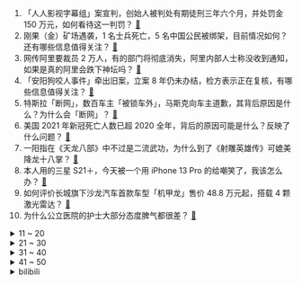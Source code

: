 1. 「人人影视字幕组」案宣判，创始人被判处有期徒刑三年六个月，并处罚金 150 万元，如何看待这一判罚？ [:link:](https://www.zhihu.com/question/500722207)
2. 刚果（金）矿场遇袭，1 名士兵死亡，5 名中国公民被绑架，目前情况如何？还有哪些信息值得关注？ [:link:](https://www.zhihu.com/question/500589007)
3. 网传阿里要裁员 2 万人，有的部门将彻底消失，阿里内部人士称没收到通知，如果是真的阿里会跌下神坛吗？ [:link:](https://www.zhihu.com/question/500384400)
4. 「安阳狗咬人事件」牵出旧案，立案 8 年仍未办结，检方表示正在复核，有哪些信息值得关注？ [:link:](https://www.zhihu.com/question/500786008)
5. 特斯拉「断网」，数百车主「被锁车外」，马斯克向车主道歉，其背后原因是什么？为什么会「断网」？ [:link:](https://www.zhihu.com/question/500655523)
6. 美国 2021 年新冠死亡人数已超 2020 全年，背后的原因可能是什么？反映了什么问题？ [:link:](https://www.zhihu.com/question/500462822)
7. 一阳指在《天龙八部》中不过是二流武功，为什么到了《射雕英雄传》可媲美降龙十八掌？ [:link:](https://www.zhihu.com/question/500298767)
8. 本人用的三星 S21＋，今天被一个用 iPhone 13 Pro 的给嘲笑了，我该怎么办？ [:link:](https://www.zhihu.com/question/500416839)
9. 如何评价长城旗下沙龙汽车首款车型「机甲龙」售价 48.8 万元起，搭载 4 颗激光雷达？ [:link:](https://www.zhihu.com/question/499985474)
10. 为什么公立医院的护士大部分态度脾气都很差？ [:link:](https://www.zhihu.com/question/497659914)
<details>
<summary>11 ~ 20</summary>

11. 网络主播雪梨和林珊珊偷逃税分别被处罚 6555.31 万元和 2767.25 万元，哪些信息值得关注? [:link:](https://www.zhihu.com/question/500672228)
12. 动画《英雄联盟双城之战》大结局金克丝为什么会杀希尔科？ [:link:](https://www.zhihu.com/question/500365224)
13. 外交部表示「走到今天这一步，立陶宛明显是被某些大国所策动」，透露了哪些信息？ [:link:](https://www.zhihu.com/question/500782379)
14. 格力发布公告表示「将单双休工作制调整为双休工作制」，如何看待这一决定？ [:link:](https://www.zhihu.com/question/500820879)
15. 职场老好人的结局，通常是怎样的？ [:link:](https://www.zhihu.com/question/494106806)
16. 为什么过去的书桌上总会压一块玻璃，而现在家里的桌子上却很少有玻璃了？ [:link:](https://www.zhihu.com/question/498233105)
17. 华为官方正式开启二手机业务：装配全新电池，一年质保，你会购买吗？这和苹果的官翻机有区别吗？ [:link:](https://www.zhihu.com/question/500609399)
18. 如何看待百度网盘即将不再限速？ [:link:](https://www.zhihu.com/question/499618256)
19. 我在公务员模拟考试时，看见试卷开头有「考生禁止翻阅，否则影响成绩」。如果提前翻阅试卷，是否真有影响？ [:link:](https://www.zhihu.com/question/497662626)
20. FPX 官宣中单选手 Doinb 离队，FPX 重组是否已成定局？这会对双方产生哪些影响？ [:link:](https://www.zhihu.com/question/500750993)
</details>
<details>
<summary>21 ~ 30</summary>

21. 女生在喝醉的时候真的不能自己控制吗？ [:link:](https://www.zhihu.com/question/322293687)
22. 数据显示北京、上海等 11  城人均存款超 10 万元，你拖后腿了吗？你有存款的习惯吗？ [:link:](https://www.zhihu.com/question/500340984)
23. 如何看待同济大学 72 岁女教授趣味科普物理知识同时劝家长们不要鸡娃不要焦虑，你怎么看待「鸡娃现象」？ [:link:](https://www.zhihu.com/question/500351458)
24. 电话邀约面试，HR 不肯给出薪资范围，只说面议，你怎么看？ [:link:](https://www.zhihu.com/question/489297047)
25. 23 岁女生想买劳力士黑水鬼，家人极力反对，该不该买？ [:link:](https://www.zhihu.com/question/499536513)
26. 昆明一男子在小区地库骑行，被卷入越野车底当场身亡，应该如何解决小区「人车混行」的管理通病和难点？ [:link:](https://www.zhihu.com/question/500520832)
27. 如何看待《梦想改造家》陶磊给农村老汉改造花132万，且人家要个二层小楼，他给人盖个公共厕所风的红砖房？ [:link:](https://www.zhihu.com/question/500522945)
28. 18岁出社会打工好还是创业好？ [:link:](https://www.zhihu.com/question/495092049)
29. 假如大洪水再次来袭，人类只能选 12 种动物上船，要如何选？ [:link:](https://www.zhihu.com/question/499917290)
30. 如果胃会说话，它会对打工人说什么？ [:link:](https://www.zhihu.com/question/496418865)
</details>
<details>
<summary>31 ~ 40</summary>

31. 如何看待手游《火影忍者》联动川剧文化出的忍者自来也「舞之豪杰」，要花 2000 元以上获取？ [:link:](https://www.zhihu.com/question/500110094)
32. 《斗破苍穹三年之约》明明萧炎是很有潜力的年轻人，为什么加刑天不出手相助？ [:link:](https://www.zhihu.com/question/498383426)
33. 2021 休斯顿世乒赛抽签结果出炉，国乒的前景如何？ [:link:](https://www.zhihu.com/question/500634815)
34. 如何看待生活中那些特别能装的人，你认为装是一件好事还是坏事？ [:link:](https://www.zhihu.com/question/500348241)
35. 当孩子问「人类被冷冻后还能苏醒吗」该如何回答? [:link:](https://www.zhihu.com/question/498110265)
36. 如何向孩子解释「为什么这个世界是五彩缤纷的」? [:link:](https://www.zhihu.com/question/499985704)
37. 有哪些被名字耽误了的大学？ [:link:](https://www.zhihu.com/question/329786027)
38. 冬天推开家门的那一刻，家里的什么物件能一瞬间让你感受到「回家真好」？ [:link:](https://www.zhihu.com/question/496409844)
39. 国产游戏《暗影火炬城》的最终销量到底有多少，能不能回本？ [:link:](https://www.zhihu.com/question/495215599)
40. 被裁员是怎样的一种体验？ [:link:](https://www.zhihu.com/question/27843346)
</details>
<details>
<summary>41 ~ 50</summary>

41. 你会用陈奕迅的哪句歌词公开恋情？ [:link:](https://www.zhihu.com/question/318733576)
42. 上海戏剧学院「416 宿舍」用京剧唱古风歌爆火，对京剧是好事还是坏事？ [:link:](https://www.zhihu.com/question/500314410)
43. 如何以「我原以为自己是女主……」为开头写一篇小故事？ [:link:](https://www.zhihu.com/question/465978427)
44. 如何看待「禁止用没学过的知识解题」这样的要求？ [:link:](https://www.zhihu.com/question/500179604)
45. 如何评价《大湾仔的夜》第一期？ [:link:](https://www.zhihu.com/question/499671440)
46. 早上不吃饭有危害，那早上只喝水，不吃饭有什么危害？ [:link:](https://www.zhihu.com/question/281697132)
47. 你见过最抠门的人能抠到什么地步？ [:link:](https://www.zhihu.com/question/66174233)
48. 如何以「到手的徒弟被我师姐抢走了，我成了整个天衍宗的笑话」为开头写个小说？ [:link:](https://www.zhihu.com/question/496692192)
49. 2022 年国考准考证开始打印，你打印了吗？考试前还有哪些注意事项？ [:link:](https://www.zhihu.com/question/500647461)
50. 《令人心动的 offer3》易立竞认为职场委屈「解释之后老板未必能共情」，你认为职场委屈要不要解释？ [:link:](https://www.zhihu.com/question/499424349)
</details><details>
<summary>bilibili</summary>

1. 学了十年代码写的《狂扁小朋友》 [:link:](//www.bilibili.com/video/BV1AU4y1u7Uo)
2. 史上最离谱随机挑战！蹭饭名人堂大团圆了！【番外篇2】 [:link:](//www.bilibili.com/video/BV1zQ4y1U73y)
3. 我 今 年 最 开 心 的 视 频 [:link:](//www.bilibili.com/video/BV15L4y1i73a)
4. 课 堂 请 勿 对 对 子【第二季】4.0 ！！！ [:link:](//www.bilibili.com/video/BV1mR4y1t7DF)
5. 从没想过，我粉丝数破600万的那天，竟会被迫做这种事！ [:link:](//www.bilibili.com/video/BV1r34y1d7oG)
6. 就离谱！怎么会这样啊？给我看傻了！ [:link:](//www.bilibili.com/video/BV1MP4y1L7aw)
7. ⚡朝你大胯捏两把⚡ [:link:](//www.bilibili.com/video/BV1VL411g7U9)
8. 说 唱 薪 逝 贷 [:link:](//www.bilibili.com/video/BV16S4y1d7fh)
9. 演员的蛋生 [:link:](//www.bilibili.com/video/BV1iQ4y1U7D6)
10. 随机挑战UP主们立定跳远！应该没人能打败我吧？ [:link:](//www.bilibili.com/video/BV13Y411472j)
<details>
<summary>11 ~ 20</summary>

11. 狗是谁？ [:link:](//www.bilibili.com/video/BV13b4y1b7ca)
12. 先 礼 后 兵  ，乱 世 大 鹅 ！ [:link:](//www.bilibili.com/video/BV1aQ4y1U72W)
13. 总是胡思乱想、心累、焦虑？如何停止精神内耗？ [:link:](//www.bilibili.com/video/BV1XP4y1G7gi)
14. 史上最离谱随机挑战！他们终于回家吃饭了！【番外篇】 [:link:](//www.bilibili.com/video/BV1EU4y1u7tH)
15. 美国警察：放心只是做个笔录！（挥棒 [:link:](//www.bilibili.com/video/BV163411t794)
16. 司马南：联想的金融帝国——钱生钱，资本永不眠 （联想系列7） [:link:](//www.bilibili.com/video/BV1j44y1Y7mT)
17. 【时代少年团】《这福气给你要不要》之拿来吧！硬菜 [:link:](//www.bilibili.com/video/BV1Eh41147Je)
18. 耗3小时，做500根串串，我已经能去楼下开店了。 [:link:](//www.bilibili.com/video/BV1cF411a7Wr)
19. ⚡️你 妈 妈 的 歌 声 里⚡️ [:link:](//www.bilibili.com/video/BV1Fq4y1g7rM)
20. “太阳啊，拥抱我吧” [:link:](//www.bilibili.com/video/BV1gh41147w6)
</details>
<details>
<summary>21 ~ 30</summary>

21. 就XX离谱！锐评辉夜大小姐漫画骚操作！UP主看完直接高喊退钱！ [:link:](//www.bilibili.com/video/BV1Wf4y1M71Y)
22. 许三多孤身入敌！老A全军覆没？《士兵突击》P8 [:link:](//www.bilibili.com/video/BV1XF411h7w7)
23. deep♂夹奥特曼：致以自由♂的人 [:link:](//www.bilibili.com/video/BV1m341187NU)
24. 5分钟，教你做个自动化软件拿来办公、刷副本、回微信 | 源码公开，开箱即用 [:link:](//www.bilibili.com/video/BV1T34y1o73U)
25. ⚡人 类 带 货 天 花 板⚡ [:link:](//www.bilibili.com/video/BV1uL4y1i7Sp)
26. 梅菜扣肉咬人事件 [:link:](//www.bilibili.com/video/BV1R341187wL)
27. 【STN快报第六季10】元宇宙里的屎蛋，说不定真是温斯顿了 [:link:](//www.bilibili.com/video/BV1pL4y1i7nL)
28. “新的故事，已经开始” [:link:](//www.bilibili.com/video/BV1oU4y1K72T)
29. 笑拉了，这脚掌是人能做到的？【阅片无数动漫篇27】 [:link:](//www.bilibili.com/video/BV1aQ4y1U7qo)
30. 前方高能！《孤勇者》女声版 超A燃炸！！ [:link:](//www.bilibili.com/video/BV1dS4y197kY)
</details>
<details>
<summary>31 ~ 40</summary>

31. 寻光计划开启！我们在寻找更多热爱动画的你们 [:link:](//www.bilibili.com/video/BV1mg411P7W2)
32. 最有意义的食堂羊肉，到底能有多好吃？ [:link:](//www.bilibili.com/video/BV1VS4y1R7n6)
33. 【羊巴鲁】你 也 想 起 舞 吗？ [:link:](//www.bilibili.com/video/BV1ph41147uF)
34. 深入讨论网络暴力与键盘侠【哥谭噩梦】 [:link:](//www.bilibili.com/video/BV1rQ4y1U78q)
35. 走心！做到百万粉后…我们要离开北京了！结束北漂！ [:link:](//www.bilibili.com/video/BV1UR4y1t7i2)
36. 外国消防员：早知道中国消防员这样，我就不来了 [:link:](//www.bilibili.com/video/BV1QU4y1M7aq)
37. 最后那一刻，我看到了老弟对老爸深深的爱。 [:link:](//www.bilibili.com/video/BV1iQ4y1U7k4)
38. 球辅导2.0 [:link:](//www.bilibili.com/video/BV1NP4y1L7FY)
39. 【全职高手】千机伞13种全形态等比例 ！！ [:link:](//www.bilibili.com/video/BV1Wb4y1b7zX)
40. 和敬汉卿用大铁锅炖牛肉，请老铁粉大口吃肉，大碗喝肉汤 [:link:](//www.bilibili.com/video/BV1nr4y1k7bA)
</details>
<details>
<summary>41 ~ 50</summary>

41. 蹭饭回馈，一道萝卜鸡蛋送给朋友！ [:link:](//www.bilibili.com/video/BV1dF411h767)
42. 磨出的水泡里的液体是什么？要不要戳破！ [:link:](//www.bilibili.com/video/BV15L411M7M6)
43. 海贼王动画1000集1000秒特别纪念PV视频，配上各时期OP BGM，感动！ [:link:](//www.bilibili.com/video/BV1NL411M7w5)
44. 《原神》胡桃手书「元气满满的一天><！」 [:link:](//www.bilibili.com/video/BV1of4y1N77G)
45. 跨越整个中国，奔赴祖国四角，给你一场身临其境的观星体验！ [:link:](//www.bilibili.com/video/BV1u34y1o7pB)
46. 试吃杭州23000条评论的火爆面馆！一碗103块，浇头竟堆成一座山…… [:link:](//www.bilibili.com/video/BV1DL411T7WH)
47. 【刻晴生贺读信】等你回到璃月，我们再慢慢叙旧~ [:link:](//www.bilibili.com/video/BV16q4y167uq)
48. 狗来都记全了 [:link:](//www.bilibili.com/video/BV1eg411N7iX)
49. 【医学博士】室友闻不到自己脚臭怎么办？丨如何祛除脚臭？ [:link:](//www.bilibili.com/video/BV1Uq4y167Bz)
50. 【罗翔】诬告别人什么罪，你也要判什么罪！诬告与反坐 [:link:](//www.bilibili.com/video/BV1qY411x7gJ)
</details>
<details>
<summary>51 ~ 60</summary>

51. 抽电子烟一年不来大姨妈？揭秘新型毒品，一碰成瘾！ [:link:](//www.bilibili.com/video/BV1Sq4y1u7dr)
52. 日本重量级创作歌手宇多田光正式入驻B站！ [:link:](//www.bilibili.com/video/BV1ZU4y1K7N7)
53. 如果你在11月23日看到了，希望你不要在今天留下遗憾，而是收获感动！ [:link:](//www.bilibili.com/video/BV1T34y1o7AD)
54. 《 M C 寄生虫爆发（3） 》豆瓣：6.6分 [:link:](//www.bilibili.com/video/BV1XU4y1M7f8)
55. S11谁最能漏刀？498场录像大统计，看看谁的基本功最扎实！ [:link:](//www.bilibili.com/video/BV19U4y1M7RG)
56. 老师提刀上课，怒将400多名学渣培养到了大学，总统亲自为他颁奖 [:link:](//www.bilibili.com/video/BV1D341187TZ)
57. POV：亚洲小孩在白人小孩面前打开了午餐盒 [:link:](//www.bilibili.com/video/BV1BR4y1x7N3)
58. 辣根咕哒豆？ [:link:](//www.bilibili.com/video/BV17h41147em)
59. “全网高校浴室扣费最快挑战”总结 [:link:](//www.bilibili.com/video/BV1dq4y1u7iP)
60. 探访美国福特汽车餐厅，美国底层蓝领工人吃什么？400元硬核菜！！ [:link:](//www.bilibili.com/video/BV1GY41147tp)
</details>
<details>
<summary>61 ~ 70</summary>

61. ⚡瓜 如 雪⚡ [:link:](//www.bilibili.com/video/BV1dP4y157m1)
62. 干净又卫生！探访评分最高的印度餐厅，吃到上头，多少带点臭 [:link:](//www.bilibili.com/video/BV1WL4y1i7cF)
63. 现在当服务员都要会跳舞了吗？饭吃一半儿被当场尬住【怎么这么值ep34-怂火锅】 [:link:](//www.bilibili.com/video/BV1d34y1d7MP)
64. 滚！ [:link:](//www.bilibili.com/video/BV1vb4y1b7nv)
65. 大海退潮后，大庆赶海遇见石头一样的红色海葵，还有长腿八爪鱼 [:link:](//www.bilibili.com/video/BV1234y1d7KW)
66. 检讨书的天花板，语文老师说这篇文章太风骚了，我读不出口！ [:link:](//www.bilibili.com/video/BV1wh41147oa)
67. 《 从 你 的 全 卡 池 路 过 》 [:link:](//www.bilibili.com/video/BV1LL411M7hd)
68. 被国货的团结给整破防了 [:link:](//www.bilibili.com/video/BV1BQ4y1U7kK)
69. 我迟早笑死在金蝉的语音里 [:link:](//www.bilibili.com/video/BV1KS4y1R7Mh)
70. 【特效向】三 国 第 一 猛 将 [:link:](//www.bilibili.com/video/BV1jr4y1k75T)
</details>
<details>
<summary>71 ~ 80</summary>

71. 《关于我感冒之后获得了周迅声音体验卡这件事》 [:link:](//www.bilibili.com/video/BV16Q4y1v7CA)
72. 印度刨冰老头，2年不见！梦回2019年，我的衣服和我大爷都没变！ [:link:](//www.bilibili.com/video/BV1sr4y1k7FK)
73. 《斛珠夫人》就是烂剧烂剧烂剧烂剧！！！ [:link:](//www.bilibili.com/video/BV15r4y1k7NA)
74. 这场仗如果我们不打，就是我们的下一代要打 [:link:](//www.bilibili.com/video/BV1FY41147p5)
75. 水，住进去~ [:link:](//www.bilibili.com/video/BV1Z34y1d7YL)
76. 【街头恶作剧挑战43】男生：这个熊好像会动 女生：放P 你出现幻觉了吧 [:link:](//www.bilibili.com/video/BV1tQ4y1U7V3)
77. 中 国 人 不 骗 中 国 人 ！ [:link:](//www.bilibili.com/video/BV1sU4y1u746)
78. 宇宙中最像地球的10个行星，有水有陆地，真有另一个世界不成？ [:link:](//www.bilibili.com/video/BV1QP4y1G7km)
79. 在下钟离，有何贵干(1) [:link:](//www.bilibili.com/video/BV1xb4y1b7ic)
80. 《 让 废 话 飞 》 [:link:](//www.bilibili.com/video/BV11q4y1u7Dv)
</details>
<details>
<summary>81 ~ 90</summary>

81. 我买到了前女友前男友的礼物盲盒！？ [:link:](//www.bilibili.com/video/BV1Hg411N7mn)
82. 有老婆的，真!~老婆饼 [:link:](//www.bilibili.com/video/BV1UY411x787)
83. 降温了，25怼一顿自助小火锅有酒有肉，真带劲 [:link:](//www.bilibili.com/video/BV1PY41147RK)
84. 【4K60FPS】梅艳芳《夕阳之歌 》告别现场！这是一个传奇！ [:link:](//www.bilibili.com/video/BV1j34y1o7SK)
85. MAGA民兵后续：小城基诺沙成为全美政治分裂暴风眼 [:link:](//www.bilibili.com/video/BV1fq4y167sC)
86. 男生为铺垫求婚用纸戒指，拿出真钻戒瞬间绷不住了：未来一直有你 [:link:](//www.bilibili.com/video/BV13q4y167fd)
87. 四首感动世界的万人大合唱，旋律一响让人泪目，送给身处低谷的你 [:link:](//www.bilibili.com/video/BV1KL411g74R)
88. 第三章：婉平争舞献明堂【舞千年】 [:link:](//www.bilibili.com/video/BV17L411M7uF)
89. 【合集】安阳大狗咬人事件（加更彩蛋） [:link:](//www.bilibili.com/video/BV1FY41147T4)
90. 无意发现童年回忆里的街边关东煮~没想到10年前我真吃过!美食探店/无广试吃员 [:link:](//www.bilibili.com/video/BV1Yh411477q)
</details>
<details>
<summary>91 ~ 100</summary>

91. 第一次来，没什么才艺，给大家表演个变脸吧... [:link:](//www.bilibili.com/video/BV1cq4y1r7sV)
92. 这才是国服关羽的拉扯，血战到底不死不休！【高燃集锦44期】 [:link:](//www.bilibili.com/video/BV12q4y167Ps)
93. FPX.Doinb 断开连接 感谢你 老队长 祝未来一切顺利 [:link:](//www.bilibili.com/video/BV1mq4y167Da)
94. 从皮到核都是红的“中国芯”苹果，馋了吗？ [:link:](//www.bilibili.com/video/BV1Ef4y1M7dV)
95. 【电竞星快报】转会大地震！(WIN号) 上次像这么劲爆的转会还是在上次...（第三季43期） [:link:](//www.bilibili.com/video/BV1MU4y1u7Aw)
96. 让你不敢再熬夜的睡眠真相：用5种伤害把自己作死，无法补救！如何打造黄金睡眠周期？ [:link:](//www.bilibili.com/video/BV14q4y167xt)
97. 全网高校浴室TOP50 [:link:](//www.bilibili.com/video/BV1dU4y1K7Hb)
98. 当你设置了早起闹钟 [:link:](//www.bilibili.com/video/BV1yq4y167sY)
99. 当你的血量「只有0.01%」受到伤害当场碎裂！！？ [:link:](//www.bilibili.com/video/BV1CL411T7Ws)
100. 海绵宝宝:丧尸围堡（同人电影） [:link:](//www.bilibili.com/video/BV1yR4y1x7gg)
</details></details>